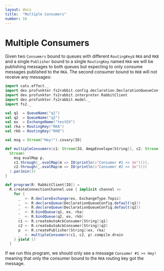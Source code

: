 ```yaml
---
layout: docs
title:  "Multiple Consumers"
number: 16
---
```


# Multiple Consumers

Given two `Consumers` bound to queues with different `RoutingKey`s `RKA` and `RKB` and a single `Publisher` bound to a single `RoutingKey` named `RKA` we will be publishing messages to both queues but expecting to only consume messages published to the `RKA`. The second consumer bound to `RKB` will not receive any messages:

```scala mdoc:silent
import cats.effect._
import dev.profunktor.fs2rabbit.config.declaration.DeclarationQueueConfig
import dev.profunktor.fs2rabbit.interpreter.RabbitClient
import dev.profunktor.fs2rabbit.model._
import fs2._

val q1  = QueueName("q1")
val q2  = QueueName("q2")
val ex  = ExchangeName("testEX")
val rka = RoutingKey("RKA")
val rkb = RoutingKey("RKB")

val msg = Stream("Hey!").covary[IO]

def multipleConsumers(c1: Stream[IO, AmqpEnvelope[String]], c2: Stream[IO, AmqpEnvelope[String]], p: String => IO[Unit]) = {
  Stream(
    msg evalMap p,
    c1.through(_.evalMap(m => IO(println(s"Consumer #1 >> $m")))),
    c2.through(_.evalMap(m => IO(println(s"Consumer #2 >> $m"))))
  ).parJoin(3)
}

def program(R: RabbitClient[IO]) =
  R.createConnectionChannel.use { implicit channel =>
    for {
      _  <- R.declareExchange(ex, ExchangeType.Topic)
      _  <- R.declareQueue(DeclarationQueueConfig.default(q1))
      _  <- R.declareQueue(DeclarationQueueConfig.default(q2))
      _  <- R.bindQueue(q1, ex, rka)
      _  <- R.bindQueue(q2, ex, rkb)
      c1 <- R.createAutoAckConsumer[String](q1)
      c2 <- R.createAutoAckConsumer[String](q2)
      p  <- R.createPublisher[String](ex, rka)
      _  <- multipleConsumers(c1, c2, p).compile.drain
    } yield ()
  }
```

If we run this program, we should only see a message `Consumer #1 >> Hey!` meaning that only the consumer bound to the `RKA` routing key got the message.

